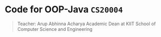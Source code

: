 # Code for OOP-Java `CS20004 `


> Teacher: Arup Abhinna Acharya
> Academic Dean at KIIT School of Computer Science and Engineering


